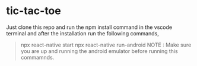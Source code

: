 # tic-tac-toe
Just clone this repo and run the npm install command in the vscode terminal and after the installation run the following commands,
  >npx react-native start
  >npx react-native run-android
NOTE : Make sure you are up and running the android emulator before running this commamnds.  

